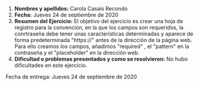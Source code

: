 1. **Nombres y apellidos:** Carola Casais Recondo
2. **Fecha:** Jueves 24 de septiembre de 2020
3. **Resumen del Ejercicio:**
El objetivo del ejercicio es crear una hoja de registro para la convención, en la que los campos son requeridos, la conrtraseña debe tener unas características determinadas y
aparece de forma predeterminada "https://" antes de la dirección de la página web. Para ello creamos los campos, añadimos "required" , el "pattern" en la contraseña y el 
"placeholder" en la dirección web.
4. **Dificultad o problemas presentados y como se resolvieron:** No hubo dificultades en este ejercicio.

Fecha de entrega: Jueves 24 de septiembre de 2020
